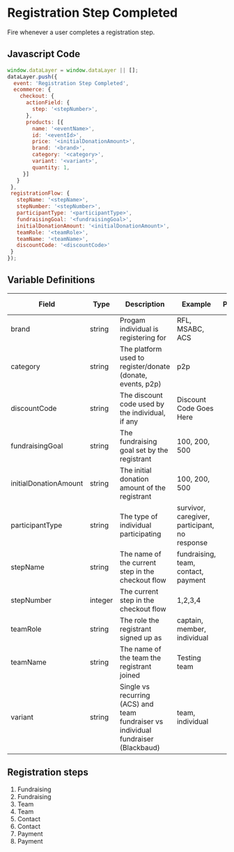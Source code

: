 # Registration Step Completed

Fire whenever a user completes a registration step.
## Javascript Code

```js
window.dataLayer = window.dataLayer || [];
dataLayer.push({
  event: 'Registration Step Completed',
  ecommerce: {
    checkout: {
      actionField: {
        step: '<stepNumber>',
      },
      products: [{
        name: '<eventName>',
        id: '<eventId>',
        price: '<initialDonationAmount>',
        brand: '<brand>',
        category: '<category>',
        variant: '<variant>',
        quantity: 1,
     }]
   }
 },
 registrationFlow: {
   stepName: '<stepName>',
   stepNumber: '<stepNumber>',
   participantType: '<participantType>',
   fundraisingGoal: '<fundraisingGoal>',
   initialDonationAmount: '<initialDonationAmount>',
   teamRole: '<teamRole>',
   teamName: '<teamName>',
   discountCode: '<discountCode>'
 }
});
```
## Variable Definitions

|Field|Type|Description|Example|Pattern|Min Length|Max Length|Minimum|Maximum|Multiple Of
| --- | --- | --- | --- | --- | --- | --- | --- | --- | --- |
|brand|string|Progam individual is registering for|RFL, MSABC, ACS
|category|string|The platform used to register/donate (donate, events, p2p)|p2p
|discountCode|string|The discount code used by the individual, if any|Discount Code Goes Here
|fundraisingGoal|string|The fundraising goal set by the registrant|100, 200, 500
|initialDonationAmount|string|The initial donation amount of the registrant|100, 200, 500
|participantType|string|The type of individual participating|survivor, caregiver, participant, no response
|stepName|string|The name of the current step in the checkout flow|fundraising, team, contact, payment
|stepNumber|integer|The current step in the checkout flow|1,2,3,4
|teamRole|string|The role the registrant signed up as|captain, member, individual
|teamName|string|The name of the team the registrant joined|Testing team
|variant|string|Single vs recurring (ACS) and team fundraiser vs individual fundraiser (Blackbaud)|team, individual

## Registration steps
1. Fundraising
2. Fundraising
3. Team
4. Team
5. Contact
6. Contact
7. Payment
8. Payment
